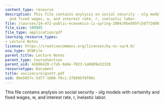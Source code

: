 ```yaml
---
content_type: resource
description: This file contains anylysis on social security - olg models with certainity
  and fixed wages, w, and interest rate, r, inelastic labor.
file: /courses/14-472-public-economics-ii-spring-2004/0be505fc5d771608f6c12fb695f8f09c_socisecurolgsett.pdf
file_size: 109905
file_type: application/pdf
learning_resource_types:
- Lecture Notes
license: https://creativecommons.org/licenses/by-nc-sa/4.0/
ocw_type: OCWFile
parent_title: Lecture Notes
parent_type: CourseSection
parent_uid: 42606420-c7a5-9a6e-7023-1a0609e32328
resourcetype: Document
title: socisecurolgsett.pdf
uid: 0be505fc-5d77-1608-f6c1-2fb695f8f09c
---
```

This file contains anylysis on social security - olg models with certainity and fixed wages, w, and interest rate, r, inelastic labor.